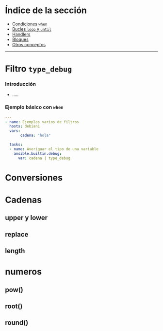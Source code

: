 # Índice de la sección
- [Condiciones `when`](#condiciones-when)
- [Bucles `loop` y `until`](#bucles-loop-y-until)
- [Handlers](#handlers)
- [Bloques](#bloques)
- [Otros conceptos](#otros-conceptos)

---
# Filtro `type_debug`
### Introducción
- .....
### Ejemplo básico con `when`
```YAML
---
- name: Ejemplos varios de filtros
  hosts: debian1
  vars:
       cadena: "hola"
 
  tasks:
  - name: Averiguar el tipo de una variable
    ansible.builtin.debug:
      var: cadena | type_debug
```
# Conversiones

# Cadenas

##   upper y lower

##  replace

## length

# numeros
## pow()
## root()
## round()
##